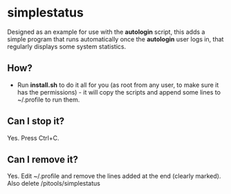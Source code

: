 # simplestatus

Designed as an example for use with the **autologin** script, this adds a simple program that runs automatically once the **autologin** user logs in, that regularly displays some system statistics. 

## How?

* Run **install.sh** to do it all for you (as root from any user, to make sure it has the permissions) - it will copy the scripts and append some lines to ~/.profile to run them.

## Can I stop it?

Yes. Press Ctrl+C.

## Can I remove it?

Yes. Edit ~/.profile and remove the lines added at the end (clearly marked). Also delete /pitools/simplestatus